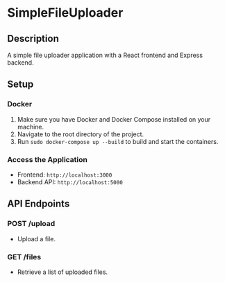 # SimpleFileUploader

## Description
A simple file uploader application with a React frontend and Express backend.

## Setup

### Docker
1. Make sure you have Docker and Docker Compose installed on your machine.
2. Navigate to the root directory of the project.
3. Run `sudo docker-compose up --build` to build and start the containers.

### Access the Application
- Frontend: `http://localhost:3000`
- Backend API: `http://localhost:5000`

## API Endpoints

### POST /upload
- Upload a file.

### GET /files
- Retrieve a list of uploaded files.
